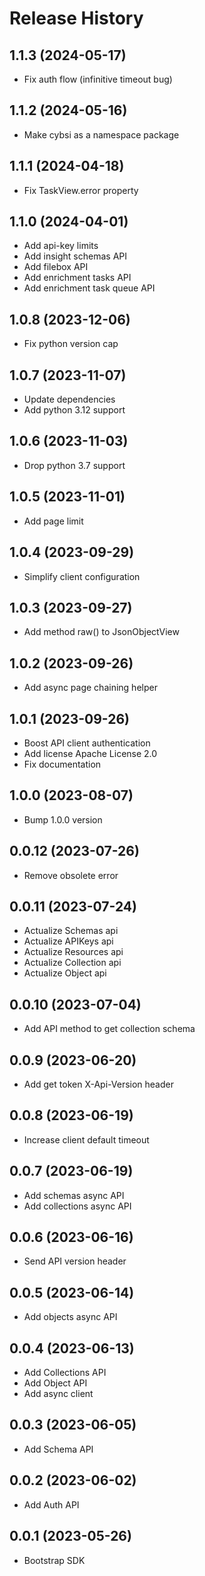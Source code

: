 Release History
===============
1.1.3 (2024-05-17)
------------------

- Fix auth flow (infinitive timeout bug)

1.1.2 (2024-05-16)
------------------

- Make cybsi as a namespace package

1.1.1 (2024-04-18)
------------------

- Fix TaskView.error property

1.1.0 (2024-04-01)
------------------

- Add api-key limits
- Add insight schemas API
- Add filebox API 
- Add enrichment tasks API
- Add enrichment task queue API

1.0.8 (2023-12-06)
------------------

- Fix python version cap

1.0.7 (2023-11-07)
------------------

- Update dependencies
- Add python 3.12 support

1.0.6 (2023-11-03)
------------------

- Drop python 3.7 support

1.0.5 (2023-11-01)
------------------

- Add page limit

1.0.4 (2023-09-29)
------------------

- Simplify client configuration

1.0.3 (2023-09-27)
------------------

- Add method raw() to JsonObjectView

1.0.2 (2023-09-26)
------------------

- Add async page chaining helper

1.0.1 (2023-09-26)
------------------

- Boost API client authentication
- Add license Apache License 2.0
- Fix documentation

1.0.0 (2023-08-07)
------------------

- Bump 1.0.0 version

0.0.12 (2023-07-26)
-------------------

- Remove obsolete error

0.0.11 (2023-07-24)
-------------------

- Actualize Schemas api
- Actualize APIKeys api
- Actualize Resources api
- Actualize Collection api
- Actualize Object api

0.0.10 (2023-07-04)
-------------------

- Add API method to get collection schema

0.0.9 (2023-06-20)
------------------

- Add get token X-Api-Version header

0.0.8 (2023-06-19)
------------------

- Increase client default timeout

0.0.7 (2023-06-19)
------------------

- Add schemas async API
- Add collections async API

0.0.6 (2023-06-16)
------------------

- Send API version header

0.0.5 (2023-06-14)
------------------

- Add objects async API

0.0.4 (2023-06-13)
------------------

- Add Collections API
- Add Object API
- Add async client

0.0.3 (2023-06-05)
------------------

- Add Schema API

0.0.2 (2023-06-02)
------------------

- Add Auth API

0.0.1 (2023-05-26)
------------------

- Bootstrap SDK

